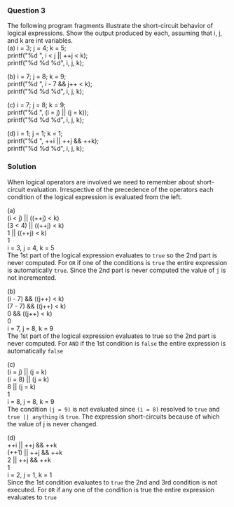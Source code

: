 ### Question 3

The following program fragments illustrate the short-circuit behavior of logical expressions. Show the output produced by each, assuming that i, j, and k are int variables.  
(a) i = 3; j = 4; k = 5;  
printf("%d ", i < j || ++j < k);  
printf("%d %d %d", i, j, k);  

(b) i = 7; j = 8; k = 9;  
printf("%d ", i - 7 && j++ < k);  
printf("%d %d %d", i, j, k);  

(c) i = 7; j = 8; k = 9;  
printf("%d ", (i = j) || (j = k));  
printf("%d %d %d", i, j, k);  

(d) i = 1; j = 1; k = 1;  
printf("%d ", ++i || ++j && ++k);  
printf("%d %d %d", i, j, k);  

### Solution

When logical operators are involved we need to remember about short-circuit evaluation. Irrespective of the precedence of the operators each condition of the logical expression is evaluated from the left.

(a)  
(i < j) || ((++j) < k)  
(3 < 4) || ((++j) < k)  
1 || ((++j) < k)  
1  
i = 3, j = 4, k = 5  
The 1st part of the logical expression evaluates to `true` so the 2nd part is never computed. For `OR` if one of the conditions is `true` the entire expression is automatically `true`. Since the 2nd part is never computed the value of `j` is not incremented.  

(b)  
(i - 7) && ((j++) < k)  
(7 - 7) && ((j++) < k)  
0 && ((j++) < k)  
0  
i = 7, j = 8, k = 9  
The 1st part of the logical expression evaluates to true so the 2nd part is never computed. For `AND` if the 1st condition is `false` the entire expression is automatically `false`    

(c)  
(i = j) || (j = k)  
(i = 8) || (j = k)  
8 || (j = k)  
1  
i = 8, j = 8, k = 9  
The condition `(j = 9)` is not evaluated since `(i = 8)` resolved to `true` and `true || anything` is `true`. The expression short-circuits because of which the value of j is never changed.

(d)  
++i || ++j && ++k  
(++1) || ++j && ++k  
2 || ++j && ++k  
1  
i = 2, j = 1, k = 1  
Since the 1st condition evaluates to `true` the 2nd and 3rd condition is not executed. For `OR` if any one of the condition is true the entire expression evaluates to `true`
